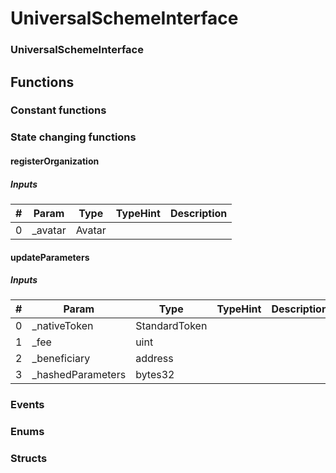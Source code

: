 












# UniversalSchemeInterface

### UniversalSchemeInterface



## Functions



### Constant functions





### State changing functions

#### registerOrganization




##### Inputs

|#  |Param|Type|TypeHint|Description|
|---|-----|----|--------|-----------|
|0|_avatar|Avatar|||


#### updateParameters




##### Inputs

|#  |Param|Type|TypeHint|Description|
|---|-----|----|--------|-----------|
|0|_nativeToken|StandardToken|||
|1|_fee|uint|||
|2|_beneficiary|address|||
|3|_hashedParameters|bytes32|||






### Events




### Enums




### Structs




